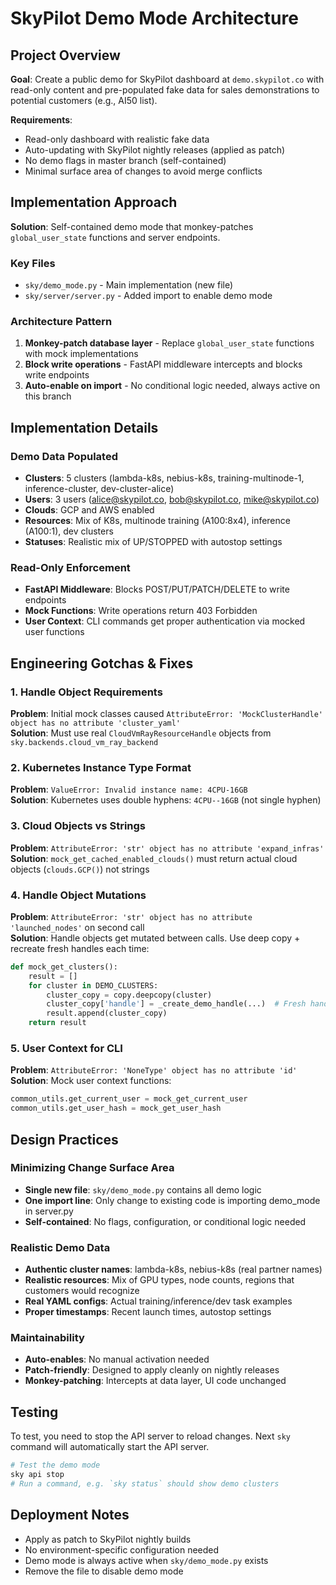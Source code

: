 # SkyPilot Demo Mode Architecture

## Project Overview

**Goal**: Create a public demo for SkyPilot dashboard at `demo.skypilot.co` with read-only content and pre-populated fake data for sales demonstrations to potential customers (e.g., AI50 list).

**Requirements**:
- Read-only dashboard with realistic fake data
- Auto-updating with SkyPilot nightly releases (applied as patch)
- No demo flags in master branch (self-contained)
- Minimal surface area of changes to avoid merge conflicts

## Implementation Approach

**Solution**: Self-contained demo mode that monkey-patches `global_user_state` functions and server endpoints.

### Key Files
- `sky/demo_mode.py` - Main implementation (new file)
- `sky/server/server.py` - Added import to enable demo mode

### Architecture Pattern
1. **Monkey-patch database layer** - Replace `global_user_state` functions with mock implementations
2. **Block write operations** - FastAPI middleware intercepts and blocks write endpoints  
3. **Auto-enable on import** - No conditional logic needed, always active on this branch

## Implementation Details

### Demo Data Populated
- **Clusters**: 5 clusters (lambda-k8s, nebius-k8s, training-multinode-1, inference-cluster, dev-cluster-alice)
- **Users**: 3 users (alice@skypilot.co, bob@skypilot.co, mike@skypilot.co)
- **Clouds**: GCP and AWS enabled
- **Resources**: Mix of K8s, multinode training (A100:8x4), inference (A100:1), dev clusters
- **Statuses**: Realistic mix of UP/STOPPED with autostop settings

### Read-Only Enforcement
- **FastAPI Middleware**: Blocks POST/PUT/PATCH/DELETE to write endpoints
- **Mock Functions**: Write operations return 403 Forbidden
- **User Context**: CLI commands get proper authentication via mocked user functions

## Engineering Gotchas & Fixes

### 1. Handle Object Requirements
**Problem**: Initial mock classes caused `AttributeError: 'MockClusterHandle' object has no attribute 'cluster_yaml'`  
**Solution**: Must use real `CloudVmRayResourceHandle` objects from `sky.backends.cloud_vm_ray_backend`

### 2. Kubernetes Instance Type Format  
**Problem**: `ValueError: Invalid instance name: 4CPU-16GB`  
**Solution**: Kubernetes uses double hyphens: `4CPU--16GB` (not single hyphen)

### 3. Cloud Objects vs Strings
**Problem**: `AttributeError: 'str' object has no attribute 'expand_infras'`  
**Solution**: `mock_get_cached_enabled_clouds()` must return actual cloud objects (`clouds.GCP()`) not strings

### 4. Handle Object Mutations
**Problem**: `AttributeError: 'str' object has no attribute 'launched_nodes'` on second call  
**Solution**: Handle objects get mutated between calls. Use deep copy + recreate fresh handles each time:

```python
def mock_get_clusters():
    result = []
    for cluster in DEMO_CLUSTERS:
        cluster_copy = copy.deepcopy(cluster)
        cluster_copy['handle'] = _create_demo_handle(...)  # Fresh handle
        result.append(cluster_copy)
    return result
```

### 5. User Context for CLI
**Problem**: `AttributeError: 'NoneType' object has no attribute 'id'`  
**Solution**: Mock user context functions:
```python
common_utils.get_current_user = mock_get_current_user
common_utils.get_user_hash = mock_get_user_hash
```

## Design Practices

### Minimizing Change Surface Area
- **Single new file**: `sky/demo_mode.py` contains all demo logic
- **One import line**: Only change to existing code is importing demo_mode in server.py
- **Self-contained**: No flags, configuration, or conditional logic needed

### Realistic Demo Data
- **Authentic cluster names**: lambda-k8s, nebius-k8s (real partner names)
- **Realistic resources**: Mix of GPU types, node counts, regions that customers would recognize
- **Real YAML configs**: Actual training/inference/dev task examples
- **Proper timestamps**: Recent launch times, autostop settings

### Maintainability
- **Auto-enables**: No manual activation needed
- **Patch-friendly**: Designed to apply cleanly on nightly releases
- **Monkey-patching**: Intercepts at data layer, UI code unchanged

## Testing

To test, you need to stop the API server to reload changes. Next `sky` command will automatically start the API server.
```bash
# Test the demo mode
sky api stop
# Run a command, e.g. `sky status` should show demo clusters
```

## Deployment Notes

- Apply as patch to SkyPilot nightly builds
- No environment-specific configuration needed  
- Demo mode is always active when `sky/demo_mode.py` exists
- Remove the file to disable demo mode 